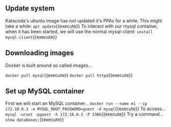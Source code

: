 ## Update system
Katacoda's ubuntu image has not updated it's PPAs for a while. This might take a while:
`apt update`{{execute}}
To interact with our mysql container, when it has been started, we will use the normal mysql-client:
`install mysql-client`{{execute}}

## Downloading images
Docker is built around so called images...

`docker pull mysql`{{execute}}
`docker pull httpd`{{execute}}

## Set up MySQL container
First we will start an MySQL container...
`docker run --name m1 --ip 172.18.0.3 -e MYSQL_ROOT_PASSWORD=guest -d mysql`{{execute}}
To access...
`mysql -uroot -pguest -h 172.18.0.3 -P 3306`{{execute}}
Try a command...
`show databases;`{{execute}}
